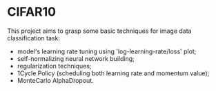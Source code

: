 # CIFAR10

This project aims to grasp some basic techniques for image data classification task: 
- model's learning rate tuning using 'log-learning-rate/loss' plot;
- self-normalizing neural network building;
- regularization techniques;
- 1Cycle Policy (scheduling both learning rate and momentum value);
- MonteCarlo AlphaDropout.

